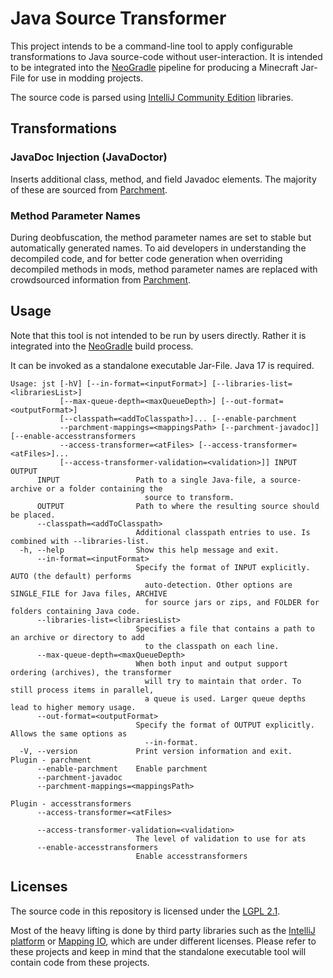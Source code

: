 # Java Source Transformer

This project intends to be a command-line tool to apply configurable transformations to Java source-code without
user-interaction. It is intended to be integrated into the [NeoGradle](https://github.com/neoforged/NeoGradle) 
pipeline for producing a Minecraft Jar-File for use in modding projects.

The source code is parsed using [IntelliJ Community Edition](https://github.com/JetBrains/intellij-community) libraries.

## Transformations

### JavaDoc Injection (JavaDoctor)

Inserts additional class, method, and field Javadoc elements. The majority of these are sourced
from [Parchment](https://parchmentmc.org/).

### Method Parameter Names

During deobfuscation, the method parameter names are set to stable but automatically generated names.
To aid developers in understanding the decompiled code, and for better code generation when overriding decompiled
methods in mods, method parameter names are replaced with crowdsourced information from [Parchment](https://parchmentmc.org/).

## Usage

Note that this tool is not intended to be run by users directly. Rather it is integrated into
the [NeoGradle](https://github.com/neoforged/NeoGradle) build process.

It can be invoked as a standalone executable Jar-File. Java 17 is required.

```
Usage: jst [-hV] [--in-format=<inputFormat>] [--libraries-list=<librariesList>]
           [--max-queue-depth=<maxQueueDepth>] [--out-format=<outputFormat>]
           [--classpath=<addToClasspath>]... [--enable-parchment
           --parchment-mappings=<mappingsPath> [--parchment-javadoc]] [--enable-accesstransformers
           --access-transformer=<atFiles> [--access-transformer=<atFiles>]...
           [--access-transformer-validation=<validation>]] INPUT OUTPUT
      INPUT                 Path to a single Java-file, a source-archive or a folder containing the
                              source to transform.
      OUTPUT                Path to where the resulting source should be placed.
      --classpath=<addToClasspath>
                            Additional classpath entries to use. Is combined with --libraries-list.
  -h, --help                Show this help message and exit.
      --in-format=<inputFormat>
                            Specify the format of INPUT explicitly. AUTO (the default) performs
                              auto-detection. Other options are SINGLE_FILE for Java files, ARCHIVE
                              for source jars or zips, and FOLDER for folders containing Java code.
      --libraries-list=<librariesList>
                            Specifies a file that contains a path to an archive or directory to add
                              to the classpath on each line.
      --max-queue-depth=<maxQueueDepth>
                            When both input and output support ordering (archives), the transformer
                              will try to maintain that order. To still process items in parallel,
                              a queue is used. Larger queue depths lead to higher memory usage.
      --out-format=<outputFormat>
                            Specify the format of OUTPUT explicitly. Allows the same options as
                              --in-format.
  -V, --version             Print version information and exit.
Plugin - parchment
      --enable-parchment    Enable parchment
      --parchment-javadoc
      --parchment-mappings=<mappingsPath>

Plugin - accesstransformers
      --access-transformer=<atFiles>

      --access-transformer-validation=<validation>
                            The level of validation to use for ats
      --enable-accesstransformers
                            Enable accesstransformers
```

## Licenses

The source code in this repository is licensed under
the [LGPL 2.1](http://www.gnu.org/licenses/old-licenses/lgpl-2.1.txt).

Most of the heavy lifting is done by third party libraries such as
the [IntelliJ platform](https://github.com/JetBrains/intellij-community)
or [Mapping IO](https://github.com/FabricMC/mapping-io), which are under different licenses. Please refer to these
projects and keep in mind that the standalone executable tool will contain code from these projects.
